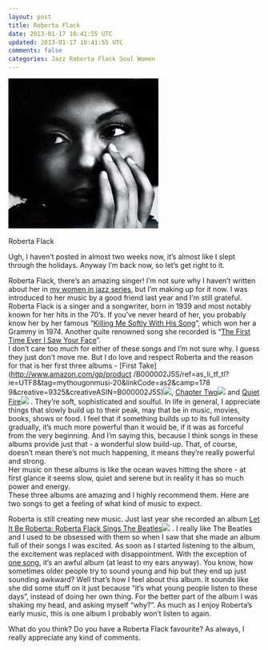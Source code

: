 ```yaml
---           
layout: post
title: Roberta Flack
date: 2013-01-17 10:41:55 UTC
updated: 2013-01-17 10:41:55 UTC
comments: false
categories: Jazz Roberta Flack Soul Women
---
```

![](/img/2Fserve2F_2F58388072FRoberta2BFlack.jpg)

Roberta Flack

Ugh, I haven’t posted in almost two weeks now, it’s almost like I slept
through the holidays. Anyway I’m back now, so let’s get right to it.  
  
Roberta Flack, there’s an amazing singer! I’m not sure why I haven’t written
about her in [my women in jazz
series](http://musiceverlastingmusic.blogspot.com/search/label/Women), but I’m
making up for it now. I was introduced to her music by a good friend last year
and I’m still grateful.  
Roberta Flack is a singer and a songwriter, born in 1939 and most notably
known for her hits in the 70’s. If you’ve never heard of her, you probably
know her by her famous “[Killing Me Softly With His
Song](http://www.youtube.com/watch?v=O1eOsMc2Fgg)”, which won her a Grammy in
1974. Another quite renowned song she recorded is “[The First Time Ever I Saw
Your Face](http://www.youtube.com/watch?v=hOFrGbuUqnQ)”.  
I don’t care too much for either of these songs and I’m not sure why. I guess
they just don’t move me. But I do love and respect Roberta and the reason for
that is her first three albums - [First Take](http://www.amazon.com/gp/product
/B000002J5S/ref=as_li_tf_tl?ie=UTF8&tag=mythougonmusi-20&linkCode=as2&camp=178
9&creative=9325&creativeASIN=B000002J5S)![](http://www.assoc-amazon.com/e/ir?t=mythougonmusi-20&l=as2&o=1&a=B000002J5S), [Chapter Two](http://www.amazon.com/gp/product/B000002I60/ref=as_li_tf_tl?ie=UTF8&tag=mythougonmusi-20&linkCode=as2&camp=1789&creative=9325&creativeASIN=B000002I60)![](http://www.assoc-amazon.com/e/ir?t=mythougonmusi-20&l=as2&o=1&a=B000002I60)
and [Quiet Fire](http://www.amazon.com/gp/product/B004KRTA4G/ref=as_li_tf_tl?ie=UTF8&tag=mythougonmusi-20&linkCode=as2&camp=1789&creative=9325&creativeASIN=B004KRTA4G)![](http://www.assoc-amazon.com/e/ir?t=mythougonmusi-20&l=as2&o=1&a=B004KRTA4G)
. They’re soft, sophisticated and soulful. In life in general, I appreciate things that slowly
build up to their peak, may that be in music, movies, books, shows or food. I
feel that if something builds up to its full intensity gradually, it’s much
more powerful than it would be, if it was as forceful from the very beginning.
And I’m saying this, because I think songs in these albums provide just that -
a wonderful slow build-up. That, of course, doesn’t mean there’s not much
happening, it means they’re really powerful and strong.  
Her music on these albums is like the ocean waves hitting the shore - at first
glance it seems slow, quiet and serene but in reality it has so much power and
energy.  
These three albums are amazing and I highly recommend them. Here are two songs
to get a feeling of what kind of music to expect.  

  
Roberta is still creating new music. Just last year she recorded an album [Let
It Be Roberta: Roberta Flack Sings The Beatles](http://www.amazon.com/gp/product/B00687XM22/ref=as_li_tf_tl?ie=UTF8&tag=mythougonmusi-20&linkCode=as2&camp=1789&creative=9325&creativeASIN=B00687XM22)![](http://www.assoc-amazon.com/e/ir?t=mythougonmusi-20&l=as2&o=1&a=B00687XM22)
. I really like The Beatles and I used to be obsessed with them so when I saw that she made an
album full of their songs I was excited. As soon as I started listening to the
album, the excitement was replaced with disappointment. With the exception of
[one song](http://www.youtube.com/watch?v=Q3ZqvbQw-YY&feature=youtu.be), it’s
an awful album (at least to my ears anyway). You know, how sometimes older
people try to sound young and hip but they end up just sounding awkward? Well
that’s how I feel about this album. It sounds like she did some stuff on it
just because “it’s what young people listen to these days”, instead of doing
her own thing. For the better part of the album I was shaking my head, and
asking myself “why?”. As much as I enjoy Roberta’s early music, this is one
album I probably won’t listen to again.  

  

  
  
  
What do you think? Do you have a Roberta Flack favourite? As always, I really
appreciate any kind of comments.

